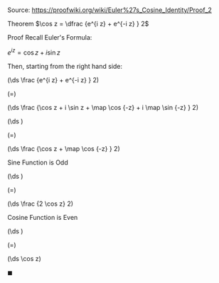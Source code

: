 # 

Source: https://proofwiki.org/wiki/Euler%27s_Cosine_Identity/Proof_2

Theorem
$\cos z = \dfrac {e^{i z} + e^{-i z} } 2$


Proof
Recall Euler's Formula:

$e^{i z} = \cos z + i \sin z$

Then, starting from the right hand side:














\(\ds \frac {e^{i z} + e^{-i z} } 2\)

\(=\)







\(\ds \frac {\cos z + i \sin z + \map \cos {-z} + i \map \sin {-z} } 2\)




















\(\ds \)

\(=\)







\(\ds \frac {\cos z + \map \cos {-z} } 2\)





Sine Function is Odd














\(\ds \)

\(=\)







\(\ds \frac {2 \cos z} 2\)





Cosine Function is Even














\(\ds \)

\(=\)







\(\ds \cos z\)









$\blacksquare$





